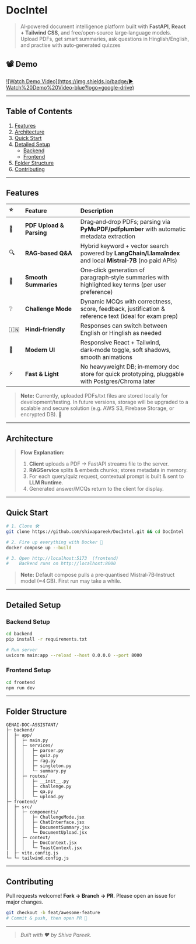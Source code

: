 # DocIntel

> AI‑powered document intelligence platform built with **FastAPI**, **React + Tailwind CSS**, and free/open‑source large‑language models. Upload PDFs, get smart summaries, ask questions in Hinglish/English, and practise with auto‑generated quizzes

## 📽 Demo

[![Watch Demo Video](https://img.shields.io/badge/▶️ Watch%20Demo%20Video-blue?logo=google-drive)](https://drive.google.com/file/d/1b3IHFdJCqnoo1z4oUF-w3sZRXi9cnNJb/view?usp=drive_link)

 


---

## Table of Contents

1. [Features](#features)  
2. [Architecture](#architecture)  
3. [Quick Start](#quick-start)  
4. [Detailed Setup](#detailed-setup)  
   - [Backend](#backend-setup)  
   - [Frontend](#frontend-setup)  
5. [Folder Structure](#folder-structure)   
6. [Contributing](#contributing)  

---

## Features

| ⭐ | Feature | Description |
| :-- | :-- | :-- |
| 📄 | **PDF Upload & Parsing** | Drag‑and‑drop PDFs; parsing via **PyMuPDF/pdfplumber** with automatic metadata extraction |
| 🔍 | **RAG‑based Q&A** | Hybrid keyword + vector search powered by **LangChain/LlamaIndex** and local **Mistral‑7B** (no paid APIs) |
| 📝 | **Smooth Summaries** | One‑click generation of paragraph‑style summaries with highlighted key terms (per user preference) |
| ❔ | **Challenge Mode** | Dynamic MCQs with correctness, score, feedback, justification & reference text (ideal for exam prep) |
| 🇮🇳 | **Hindi‑friendly** | Responses can switch between English or Hinglish as needed |
| 🎨 | **Modern UI** | Responsive React + Tailwind, dark‑mode toggle, soft shadows, smooth animations |
| ⚡ | **Fast & Light** | No heavyweight DB; in‑memory doc store for quick prototyping, pluggable with Postgres/Chroma later |

> **Note:** Currently, uploaded PDFs/txt files are stored locally for development/testing. In future versions, storage will be upgraded to a scalable and secure solution (e.g. AWS S3, Firebase Storage, or encrypted DB). 🔐

---

## Architecture

> **Flow Explanation:**  
> 1. **Client** uploads a PDF → FastAPI streams file to the server.  
> 2. **RAGService** splits & embeds chunks; stores metadata in memory.  
> 3. For each query/quiz request, contextual prompt is built & sent to **LLM Runtime**.  
> 4. Generated answer/MCQs return to the client for display.

---

## Quick Start

```bash
# 1. Clone 🛠️
git clone https://github.com/shivapareek/DocIntel.git && cd DocIntel

# 2. Fire up everything with Docker 🐳
docker compose up --build

# 3. Open http://localhost:5173  (frontend)
#    Backend runs on http://localhost:8000
```

> **Note:** Default compose pulls a pre‑quantised Mistral‑7B‑Instruct model (≈4 GB). First run may take a while.

---

## Detailed Setup

### Backend Setup

```bash
cd backend
pip install -r requirements.txt

# Run server
uvicorn main:app --reload --host 0.0.0.0 --port 8000
```


### Frontend Setup

```bash
cd frontend
npm run dev
```
---

## Folder Structure

```text
GENAI-DOC-ASSISTANT/
├─ backend/
│  ├─ app/
│  │  ├─ main.py
│  │  ├─ services/
│  │  │   ├─ parser.py
│  │  │   ├─ quiz.py
│  │  │   ├─ rag.py
│  │  │   ├─ singleton.py 
│  │  │   └─ summary.py
│  │  ├─ routes/
│  │  │   ├─ __init__.py
│  │  │   ├─ challenge.py
│  │  │   ├─ qa.py
│  │  │   └─ upload.py
├─ frontend/
│  ├─ src/
│  │  ├─ components/
│  │  │   ├─ ChallengeMode.jsx
│  │  │   ├─ ChatInterface.jsx
│  │  │   ├─ DocumentSummary.jsx 
│  │  │   └─ DocumentUpload.jsx
│  │  ├─ context/
│  │  │   ├─ DocContext.jsx 
│  │  │   └─ ToastContext.jsx
|  ├─ vite.config.js
└─ └─ tailwind.config.js
```

---

## Contributing

Pull requests welcome! **Fork → Branch → PR**. Please open an issue for major changes.

```bash
git checkout -b feat/awesome-feature
# Commit & push, then open PR 🙌
```

---

> *Built with ❤️ by Shiva Pareek.*
